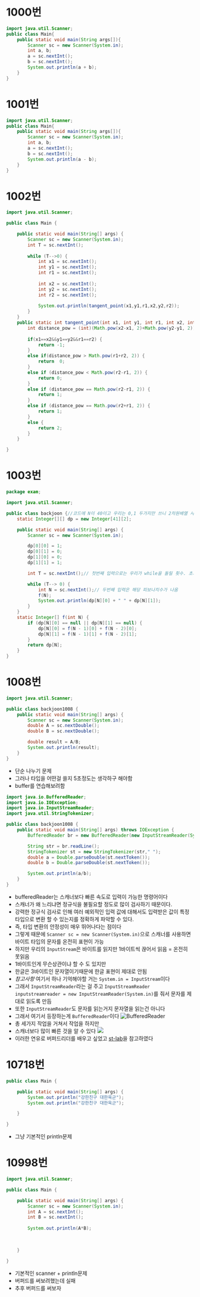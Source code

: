 # 1000번

```java
import java.util.Scanner;
public class Main{
	public static void main(String args[]){
		Scanner sc = new Scanner(System.in);
		int a, b;
		a = sc.nextInt();
		b = sc.nextInt();
		System.out.println(a + b);
	}
}
```

# 1001번
```java
import java.util.Scanner;
public class Main{
	public static void main(String args[]){
		Scanner sc = new Scanner(System.in);
		int a, b;
		a = sc.nextInt();
		b = sc.nextInt();
		System.out.println(a - b);
	}
}
```

# 1002번
```java
import java.util.Scanner;

public class Main {

	public static void main(String[] args) {
		Scanner sc = new Scanner(System.in);
		int T = sc.nextInt();
		
		while (T-->0) {
			int x1 = sc.nextInt();
			int y1 = sc.nextInt();
			int r1 = sc.nextInt();
			
			int x2 = sc.nextInt();
			int y2 = sc.nextInt();
			int r2 = sc.nextInt();
			
			System.out.println(tangent_point(x1,y1,r1,x2,y2,r2));
		}
	}
	public static int tangent_point(int x1, int y1, int r1, int x2, int y2, int r2) {
		int distance_pow = (int)(Math.pow(x2-x1, 2)+Math.pow(y2-y1, 2));
		
		if(x1==x2&&y1==y2&&r1==r2) {
			return -1;
		}
		else if(distance_pow > Math.pow(r1+r2, 2)) {
			return  0;
		}
		else if (distance_pow < Math.pow(r2-r1, 2)) {
			return 0;
		}
		else if (distance_pow == Math.pow(r2-r1, 2)) {
			return 1;
		}
		else if (distance_pow == Math.pow(r2+r1, 2)) {
			return 1;
		}
		else {
			return 2;
		}
	}

}
```

# 1003번
```java
package exam;

import java.util.Scanner;

public class backjoon {//코드에 N이 40이고 우리는 0,1 두가지만 쓰니 2차원배열 사용
    static Integer[][] dp = new Integer[41][2];

    public static void main(String[] args) {
        Scanner sc = new Scanner(System.in);

        dp[0][0] = 1;
        dp[0][1] = 0;
        dp[1][0] = 0;
        dp[1][1] = 1;

        int T = sc.nextInt();// 첫번째 입력으로는 우리가 while을 돌릴 횟수. 초과시 while탈출

        while (T--> 0) {
            int N = sc.nextInt();// 두번째 입력은 해당 피보나치수가 나옴
            f(N);
            System.out.println(dp[N][0] + " " + dp[N][1]);
        }
    }
    static Integer[] f(int N) {
        if (dp[N][0] == null || dp[N][1] == null) {
            dp[N][0] = f(N - 1)[0] + f(N - 2)[0];
            dp[N][1] = f(N - 1)[1] + f(N - 2)[1];
        }
        return dp[N];
    }
}
```
# 1008번
```java
import java.util.Scanner;

public class backjoon1008 {
    public static void main(String[] args) {
        Scanner sc = new Scanner(System.in);
        double A = sc.nextDouble();
        double B = sc.nextDouble();

        double result = A/B;
        System.out.println(result);
    }
}
```
- 단순 나누기 문제
- 그러나 타입을 어떤걸 쓸지 5초정도는 생각하구 해야함
- buffer를 연습해보려함
```java
import java.io.BufferedReader;
import java.io.IOException;
import java.io.InputStreamReader;
import java.util.StringTokenizer;

public class backjoon1008 {
    public static void main(String[] args) throws IOException {
        BufferedReader br = new BufferedReader(new InputStreamReader(System.in));

        String str = br.readLine();
        StringTokenizer st = new StringTokenizer(str," ");
        double a = Double.parseDouble(st.nextToken());
        double b = Double.parseDouble(st.nextToken());

        System.out.println(a/b);
    }
}
```
- bufferedReader는 스캐너보다 빠른 속도로 입력이 가능한 명령어이다
- 스캐너가 왜 느리냐면 정규식을 불필요할 정도로 많이 검사하기 때문이다. 
- 강력한 정규식 검사로 인해 여러 예외적인 입력 값에 대해서도 입력받은 값이 특정 타입으로 변환 할 수 있는지를 정확하게 파악할 수 있다. 
- 즉, 타입 변환의 안정성이 매우 뛰어나다는 점이다
- 그렇게 때문에 `Scanner sc = new Scanner(System.in)`으로 스캐너를 사용하면 바이트 타입의 문자를 온전히 표현이 가능
- 하지만 우리의 `InputStream`은 바이트를 읽지만 1바이트씩 끊어서 읽음 = 온전히 못읽음
- 1바이트인게 무슨상관이냐 할 수 도 있지만
- 한글은 3바이트인 문자열이기때문에 한글 표현이 제대로 안됨
- *참고사항* 여기서 하나 기억해야할 거는 `System.in = InputStream`이다
- 그래서 `InputStreamReader`라는 걸 주고 `InputStreamReader inputstreamreader = new InputStreamReader(System.in)`를 줘서 문자를 제대로 읽도록 만듬
- 또한 `InputStreamReader`도 문자를 읽는거지 문자열을 읽는건 아니다
- 그래서 여기서 등장하는게 `BufferedReader`이다
![BufferedReader](,/../image/bufferdReader.png)
- 총 세가지 작업을 거쳐서 작업을 하지만
- 스캐너보다 많이 빠른 것을 알 수 있다
![](2022-09-01-23-18-03.png)
- 이러한 연유로 버퍼드리더를 배우고 싶었고 [st-lab](st-lab.tistory.com)을 참고하였다

# 10718번
```java
public class Main {

	public static void main(String[] args) {
		System.out.println("강한친구 대한육군");
		System.out.println("강한친구 대한육군");

	}

}
```
- 그냥 기본적인 println문제

# 10998번
```java
import java.util.Scanner;

public class Main {

	public static void main(String[] args) {
		Scanner sc = new Scanner(System.in);
		int A = sc.nextInt();
		int B = sc.nextInt();
		
		System.out.println(A*B);
		
		

	}

}
```
- 기본적인 scanner + println문제
- 버퍼드를 써보려했는데 실패
- 추후 버퍼드를 써보자